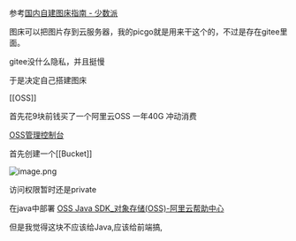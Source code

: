 

参考[国内自建图床指南 - 少数派](https://sspai.com/post/61624)

图床可以把图片存到云服务器，我的picgo就是用来干这个的，不过是存在gitee里面。

gitee没什么隐私，并且挺慢

于是决定自己搭建图床

[[OSS]]

首先花9块前钱买了一个阿里云OSS 一年40G 冲动消费

[OSS管理控制台](https://oss.console.aliyun.com/overview?spm=5176.6660585.oss_deepcoldarchive_public_cn-top.i0.448a7992nDhPjX)

首先创建一个[[Bucket]]

![image.png](https://gitee.com/xin_accio/pic-go-images/raw/master/20250825114227503.png)

访问权限暂时还是private

在java中部署 [OSS Java SDK_对象存储(OSS)-阿里云帮助中心](https://help.aliyun.com/zh/oss/developer-reference/oss-java-sdk/?spm=a2c4g.11186623.help-menu-31815.d_18_2_0.49631c65Qpbwjs&scm=20140722.H_32008._.OR_help-T_cn~zh-V_1)

但是我觉得这块不应该给Java,应该给前端搞, 